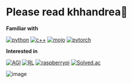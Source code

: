# Please read khhandrea🙂

**Familiar with**

[![python](https://img.shields.io/badge/Python-3776AB?style=for-the-badge&logo=python&logoColor=FFFFFF)](https://www.python.org/)
[![c++](https://img.shields.io/badge/C++-3776AB?style=for-the-badge&logo=C%2B%2B&logoColor=FFFFFF)](https://en.cppreference.com/w/)
[![mojo](https://img.shields.io/badge/Docker-2496ED?style=for-the-badge&logo=docker&logoColor=FFFFFF)](https://www.modular.com/mojo)
[![pytorch](https://img.shields.io/badge/Pytorch-EE4C2C?style=for-the-badge&logo=pytorch&logoColor=FFFFFF)](https://pytorch.org/)

**Interested in**

[![AGI](https://img.shields.io/badge/AGI-70A597?style=for-the-badge&logo=openai&logoColor=FFFFFF)](https://en.wikipedia.org/wiki/Artificial_general_intelligence)
[![RL](https://img.shields.io/badge/RL-0081A5?style=for-the-badge&logo=openaigym&logoColor=FFFFFF)](https://en.wikipedia.org/wiki/Reinforcement_learning)
[![raspberrypi](https://img.shields.io/badge/Raspberrypi-A22846?style=for-the-badge&logo=raspberrypi&logoColor=FFFFFF)](https://en.wikipedia.org/wiki/Reinforcement_learning)
[![Solved.ac](http://mazassumnida.wtf/api/mini/generate_badge?boj=khhandrea)](https://solved.ac/khhandrea)

![image](https://github-readme-stats.vercel.app/api?username=khhandrea&show_icons=true)
